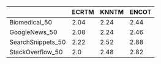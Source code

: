 |                    | ECRTM | KNNTM | ENCOT |
|--------------------|-------|-------|-------|
| Biomedical_50      | 2.04  | 2.24  | 2.44  |
| GoogleNews_50      | 2.08  | 2.24  | 2.46  |
| SearchSnippets_50  | 2.22  | 2.52  | 2.88  |
| StackOverflow_50   | 2.0   | 2.48  | 2.82  |